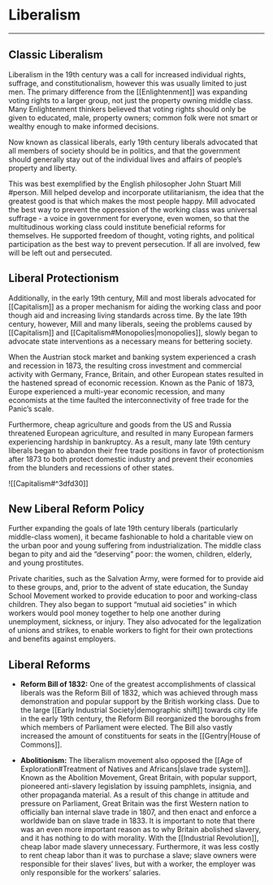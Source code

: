 # Liberalism
---

## Classic Liberalism
Liberalism in the 19th century was a call for increased individual rights, suffrage, and constitutionalism, however this was usually limited to just men. The primary difference from the [[Enlightenment]] was expanding voting rights to a larger group, not just the property owning middle class. Many Enlightenment thinkers believed that voting rights should only be given to educated, male, property owners; common folk were not smart or wealthy enough to make informed decisions.

Now known as classical liberals, early 19th century liberals advocated that all members of society should be in politics, and that the government should generally stay out of the individual lives and affairs of people’s property and liberty.

This was best exemplified by the English philosopher John Stuart Mill #person. Mill helped develop and incorporate utilitarianism, the idea that the greatest good is that which makes the most people happy. Mill advocated the best way to prevent the oppression of the working class was universal suffrage - a voice in government for everyone, even women, so that the multitudinous working class could institute beneficial reforms for themselves. He supported freedom of thought, voting rights, and political participation as the best way to prevent persecution. If all are involved, few will be left out and persecuted.

## Liberal Protectionism
Additionally, in the early 19th century, Mill and most liberals advocated for [[Capitalism]] as a proper mechanism for aiding the working class and poor though aid and increasing living standards across time. By the late 19th century, however, Mill and many liberals, seeing the problems caused by [[Capitalism]] and [[Capitalism#Monopolies|monopolies]], slowly began to advocate state interventions as a necessary means for bettering society.

When the Austrian stock market and banking system experienced a crash and recession in 1873, the resulting cross investment and commercial activity with Germany, France, Britain, and other European states resulted in the hastened spread of economic recession. Known as the Panic of 1873, Europe experienced a multi-year economic recession, and many economists at the time faulted the interconnectivity of free trade for the Panic’s scale.

Furthermore, cheap agriculture and goods from the US and Russia threatened European agriculture, and resulted in many European farmers experiencing hardship in bankruptcy. As a result, many late 19th century liberals began to abandon their free trade positions in favor of protectionism after 1873 to both protect domestic industry and prevent their economies from the blunders and recessions of other states.

![[Capitalism#^3dfd30]]

## New Liberal Reform Policy
Further expanding the goals of late 19th century liberals (particularly middle-class women), it became fashionable to hold a charitable view on the urban poor and young suffering from industrialization. The middle class began to pity and aid the “deserving” poor: the women, children, elderly, and young prostitutes.

Private charities, such as the Salvation Army, were formed for to provide aid to these groups, and, prior to the advent of state education, the Sunday School Movement worked to provide education to poor and working-class children. They also began to support “mutual aid societies” in which workers would pool money together to help one another during unemployment, sickness, or injury. They also advocated for the legalization of unions and strikes, to enable workers to fight for their own protections and benefits against employers.

## Liberal Reforms
- **Reform Bill of 1832:** One of the greatest accomplishments of classical liberals was the Reform Bill of 1832, which was achieved through mass demonstration and popular support by the British working class. Due to the large [[Early Industrial Society|demographic shift]] towards city life in the early 19th century, the Reform Bill reorganized the boroughs from which members of Parliament were elected. The Bill also vastly increased the amount of constituents for seats in the [[Gentry|House of Commons]].

- **Abolitionism:** The liberalism movement also opposed the [[Age of Exploration#Treatment of Natives and Africans|slave trade system]]. Known as the Abolition Movement, Great Britain, with popular support, pioneered anti-slavery legislation by issuing pamphlets, insignia, and other propaganda material. As a result of this change in attitude and pressure on Parliament, Great Britain was the first Western nation to officially ban internal slave trade in 1807, and then enact and enforce a worldwide ban on slave trade in 1833. It is important to note that there was an even more important reason as to why Britain abolished slavery, and it has nothing to do with morality. With the [[Industrial Revolution]], cheap labor made slavery unnecessary. Furthermore, it was less costly to rent cheap labor than it was to purchase a slave; slave owners were responsible for their slaves’ lives, but with a worker, the employer was only responsible for the workers’ salaries.
